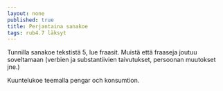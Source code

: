 ```yaml
---
layout: none
published: true
title: Perjantaina sanakoe
tags: rub4.7 läksyt
---
```

Tunnilla sanakoe tekstistä 5, lue fraasit. Muistä että fraaseja joutuu soveltamaan (verbien ja substantiivien taivutukset, persoonan muutokset jne.)

Kuuntelukoe teemalla pengar och konsumtion.